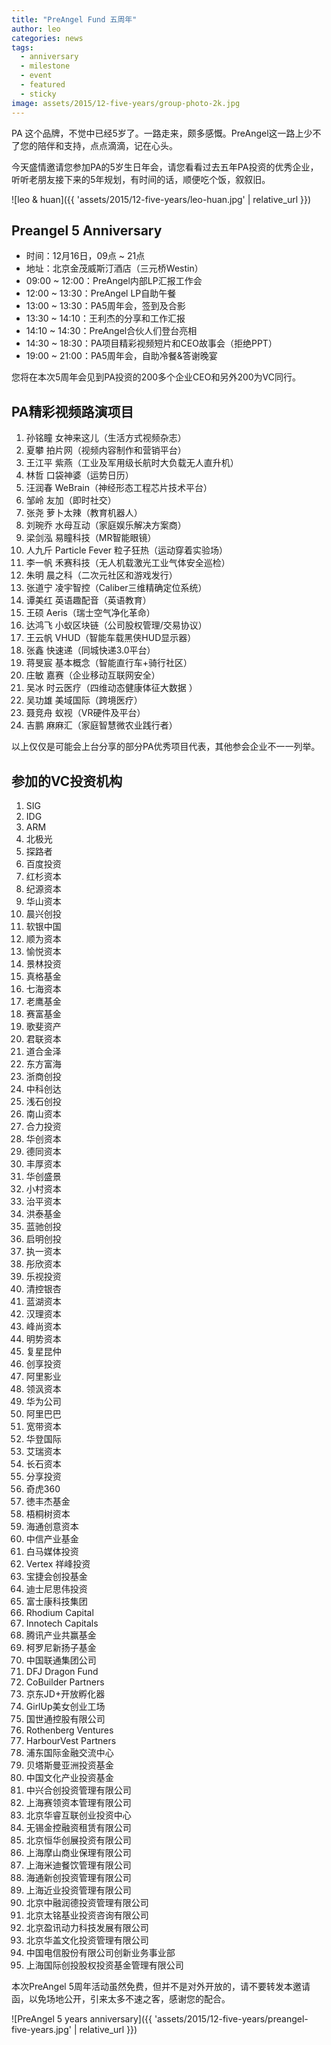 ```yaml
---
title: "PreAngel Fund 五周年"
author: leo
categories: news
tags:
  - anniversary
  - milestone
  - event
  - featured
  - sticky
image: assets/2015/12-five-years/group-photo-2k.jpg
---
```


PA 这个品牌，不觉中已经5岁了。一路走来，颇多感慨。PreAngel这一路上少不了您的陪伴和支持，点点滴滴，记在心头。

今天盛情邀请您参加PA的5岁生日年会，请您看看过去五年PA投资的优秀企业，听听老朋友接下来的5年规划，有时间的话，顺便吃个饭，叙叙旧。

![leo & huan]({{ 'assets/2015/12-five-years/leo-huan.jpg' | relative_url }})

## Preangel 5 Anniversary

- 时间：12月16日，09点 ~ 21点
- 地址：北京金茂威斯汀酒店（三元桥Westin）
- 09:00 ~ 12:00：PreAngel内部LP汇报工作会
- 12:00 ~ 13:30：PreAngel LP自助午餐
- 13:00 ~ 13:30：PA5周年会，签到及合影
- 13:30 ~ 14:10：王利杰的分享和工作汇报
- 14:10 ~ 14:30：PreAngel合伙人们登台亮相
- 14:30 ~ 18:30：PA项目精彩视频短片和CEO故事会（拒绝PPT）
- 19:00 ~ 21:00：PA5周年会，自助冷餐&答谢晚宴

您将在本次5周年会见到PA投资的200多个企业CEO和另外200为VC同行。

## PA精彩视频路演项目

1. 孙铭瞳 女神来这儿（生活方式视频杂志）
1. 夏攀 拍片网（视频内容制作和营销平台）
1. 王江平 紫燕（工业及军用级长航时大负载无人直升机）
1. 林哲 口袋神婆（运势日历）
1. 汪润春 WeBrain（神经形态工程芯片技术平台）
1. 邹岭 友加（即时社交）
1. 张尧 萝卜太辣（教育机器人）
1. 刘琬乔 水母互动（家庭娱乐解决方案商）
1. 梁剑泓 易瞳科技（MR智能眼镜）
1. 人九斤 Particle Fever 粒子狂热（运动穿着实验场）
1. 李一帆 禾赛科技（无人机载激光工业气体安全巡检）
1. 朱明 晨之科（二次元社区和游戏发行）
1. 张道宁 凌宇智控（Caliber三维精确定位系统）
1. 谭美红 英语趣配音（英语教育）
1. 王硕 Aeris（瑞士空气净化革命）
1. 达鸿飞 小蚁区块链（公司股权管理/交易协议）
1. 王云帆 VHUD（智能车载黑侠HUD显示器）
1. 张鑫 快速递（同城快递3.0平台）
1. 蒋旻宸 基本概念（智能直行车+骑行社区）
1. 庄敏 嘉赛（企业移动互联网安全）
1. 吴冰 时云医疗（四维动态健康体征大数据 ）
1. 吴功雄 美域国际（跨境医疗）
1. 聂竞舟 蚁视（VR硬件及平台）
1. 吉鹏 麻麻汇（家庭智慧微农业践行者）

以上仅仅是可能会上台分享的部分PA优秀项目代表，其他参会企业不一一列举。

## 参加的VC投资机构

1. SIG
1. IDG
1. ARM
1. 北极光
1. 探路者
1. 百度投资
1. 红杉资本
1. 纪源资本
1. 华山资本
1. 晨兴创投
1. 软银中国
1. 顺为资本
1. 愉悦资本
1. 景林投资
1. 真格基金
1. 七海资本
1. 老鹰基金
1. 赛富基金
1. 歌斐资产
1. 君联资本
1. 道合金泽
1. 东方富海
1. 浙商创投
1. 中科创达
1. 浅石创投
1. 南山资本
1. 合力投资
1. 华创资本
1. 德同资本
1. 丰厚资本
1. 华创盛景
1. 小村资本
1. 治平资本
1. 洪泰基金
1. 蓝驰创投
1. 启明创投
1. 执一资本
1. 彤欣资本
1. 乐视投资
1. 清控银杏
1. 蓝湖资本
1. 汉理资本
1. 峰尚资本
1. 明势资本
1. 复星昆仲
1. 创享投资
1. 阿里影业
1. 领沨资本
1. 华为公司
1. 阿里巴巴
1. 宽带资本
1. 华登国际
1. 艾瑞资本
1. 长石资本
1. 分享投资
1. 奇虎360
1. 徳丰杰基金
1. 梧桐树资本
1. 海通创意资本
1. 中信产业基金
1. 白马媒体投资
1. Vertex 祥峰投资
1. 宝捷会创投基金
1. 迪士尼思伟投资
1. 富士康科技集团
1. Rhodium Capital
1. Innotech Capitals
1. 腾讯产业共赢基金
1. 柯罗尼新扬子基金
1. 中国联通集团公司
1. DFJ Dragon Fund
1. CoBuilder Partners
1. 京东JD+开放孵化器
1. GirlUp美女创业工场
1. 国世通控股有限公司
1. Rothenberg Ventures
1. HarbourVest Partners
1. 浦东国际金融交流中心
1. 贝塔斯曼亚洲投资基金
1. 中国文化产业投资基金
1. 中兴合创投资管理有限公司
1. 上海赛领资本管理有限公司
1. 北京华睿互联创业投资中心
1. 无锡金控融资租赁有限公司
1. 北京恒华创展投资有限公司
1. 上海摩山商业保理有限公司
1. 上海米迪餐饮管理有限公司
1. 海通新创投资管理有限公司
1. 上海近业投资管理有限公司
1. 北京中融润德投资管理有限公司
1. 北京太铭基业投资咨询有限公司
1. 北京盈讯动力科技发展有限公司
1. 北京华盖文化投资管理有限公司
1. 中国电信股份有限公司创新业务事业部
1. 上海国际创投股权投资基金管理有限公司

本次PreAngel 5周年活动虽然免费，但并不是对外开放的，请不要转发本邀请函，以免场地公开，引来太多不速之客，感谢您的配合。

![PreAngel 5 years anniversary]({{ 'assets/2015/12-five-years/preangel-five-years.jpg' | relative_url }})

